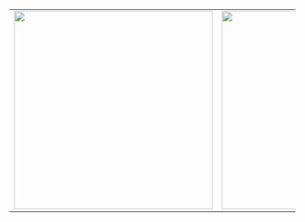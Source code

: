 <div align="center">

<table>
  <tr>
    <td>
      <img src="https://github-readme-stats.vercel.app/api?username=melrovieira&show_icons=true&theme=dracula&hide_border=true" width="350" />
    </td>
    <td style="vertical-align:top;">
      <img src="https://github-readme-stats.vercel.app/api/top-langs/?username=melrovieira&theme=dracula&hide_border=true" width="350" />
    </td>
  </tr>
</table>

</div>
